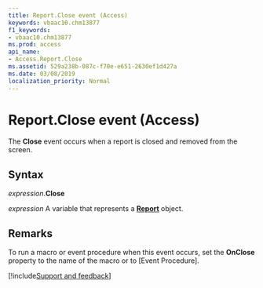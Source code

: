 ```yaml
---
title: Report.Close event (Access)
keywords: vbaac10.chm13877
f1_keywords:
- vbaac10.chm13877
ms.prod: access
api_name:
- Access.Report.Close
ms.assetid: 529a238b-087c-f70e-e651-2630ef1d427a
ms.date: 03/08/2019
localization_priority: Normal
---
```



# Report.Close event (Access)

The **Close** event occurs when a report is closed and removed from the screen.


## Syntax

_expression_.**Close**

_expression_ A variable that represents a **[Report](Access.Report.md)** object.


## Remarks

To run a macro or event procedure when this event occurs, set the **OnClose** property to the name of the macro or to [Event Procedure].




[!include[Support and feedback](~/includes/feedback-boilerplate.md)]